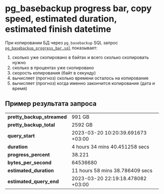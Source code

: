 # pg_basebackup progress bar, copy speed, estimated duration, estimated finish datetime

При копировании БД через `pg_basebackup` SQL запрос [`pg_basebackup_progress_bar.sql`](pg_basebackup_progress_bar.sql) показывает:
1. сколько уже скопировано в байтах и всего сколько скопировать нужно
1. сколько в процентах уже скопировано
1. скорость копирования (байт в секунду)
1. вычисляет (прогноз) сколько времени осталось на копирование
1. вычисляет (прогноз) когда именно закончится копирование (дата и время)

## Пример результата запроса

| | |
| :- | :- |
| **pretty\_backup\_streamed** | 991 GB |
| **pretty\_backup\_total** | 2592 GB |
| **query\_start** | 2023-03-20 10:20:39.691673 +03:00 |
| **duration** | 4 hours 34 mins 40.451258 secs |
| **progress\_percent** | 38.221 |
| **bytes\_per\_second** | 64536680 |
| **estimated\_duration** | 11 hours 58 mins 38.786409 secs |
| **estimated\_query\_end** | 2023-03-20 22:19:18.478082 +03:00 |

